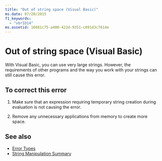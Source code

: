```yaml
---
title: "Out of string space (Visual Basic)"
ms.date: 07/20/2015
f1_keywords: 
  - "vbrID14"
ms.assetid: 16681c75-a400-422d-9351-c691d3c7614e
---
```

# Out of string space (Visual Basic)
With Visual Basic, you can use very large strings. However, the requirements of other programs and the way you work with your strings can still cause this error.  
  
## To correct this error  
  
1. Make sure that an expression requiring temporary string creation during evaluation is not causing the error.  
  
2. Remove any unnecessary applications from memory to create more space.  
  
## See also

- [Error Types](../../../visual-basic/programming-guide/language-features/error-types.md)
- [String Manipulation Summary](../../../visual-basic/language-reference/keywords/string-manipulation-summary.md)
